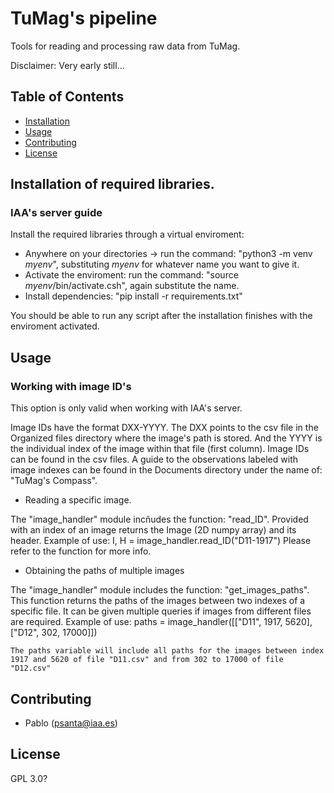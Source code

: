 # TuMag's pipeline

Tools for reading and processing raw data from TuMag.

Disclaimer: Very early still...

## Table of Contents
- [Installation](#installation)
- [Usage](#usage)
- [Contributing](#contributing)
- [License](#license)

## Installation of required libraries. 

### IAA's server guide

Install the required libraries through a virtual enviroment:

- Anywhere on your directories -> run the command: "python3 -m venv $myenv$", substituting $myenv$ for whatever name you want to give it. 
- Activate the enviroment: run the command: "source $myenv$/bin/activate.csh", again substitute the name. 
- Install dependencies:  "pip install -r requirements.txt"

You should be able to run any script after the installation finishes with the enviroment activated. 

## Usage

### Working with image ID's

This option is only valid when working with IAA's server. 

Image IDs have the format DXX-YYYY. The DXX points to the csv file in the Organized files directory where the image's path is stored. And the YYYY is the individual index of the image within that file (first column). 
Image IDs can be found in the csv files. A guide to the observations labeled with image indexes can be found in the Documents directory under the name of: "TuMag's Compass". 

- Reading a specific image. 

The "image_handler" module incñudes the function: "read_ID". Provided with an index of an image returns the Image (2D numpy array) and its header. 
Example of use: 
    I, H = image_handler.read_ID("D11-1917")
Please refer to the function for more info. 

- Obtaining the paths of multiple images

The "image_handler" module includes the function: "get_images_paths". This function returns the paths of the images between two indexes of a specific file. It can be given multiple queries if images from different files are required.
Example of use: 
    paths = image_handler([["D11", 1917, 5620], ["D12", 302, 17000]])

    The paths variable will include all paths for the images between index 1917 and 5620 of file "D11.csv" and from 302 to 17000 of file "D12.csv"


## Contributing
- Pablo (psanta@iaa.es)


## License
GPL 3.0? 